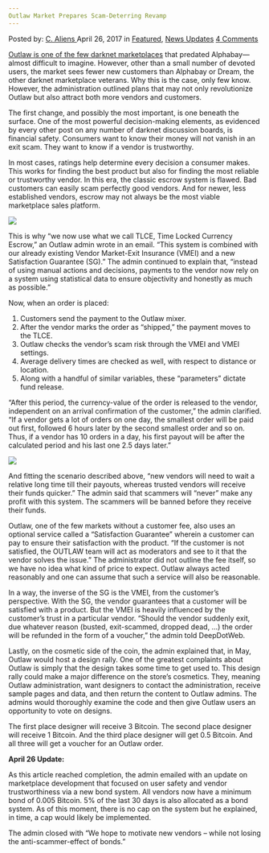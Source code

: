 ```yaml
---
Outlaw Market Prepares Scam-Deterring Revamp
---
```

<article class="post-listing post-19442 post type-post status-publish format-standard has-post-thumbnail hentry category-deepdot-news category-news-updates tag-market tag-outlaw tag-prepares tag-revamp tag-scamdeterring">
    <div class="post-inner">
    <p class="post-meta">
    <span>Posted by: <a href="https://www.deepdotweb.com/author/caliens/" title="">C. Aliens </a></span>
    <span>April 26, 2017</span>
    <span>in <a href="https://www.deepdotweb.com/category/deepdot-news/" rel="category tag">Featured</a>, <a href="https://www.deepdotweb.com/category/news-updates/" rel="category tag">News Updates</a></span>
    <span><a href="https://www.deepdotweb.com/2017/04/26/outlaw-market-prepares-scam-deterring-revamp/#comments">4 Comments</a></span>
    </p>
    <div class="clear"></div>
    <div class="entry">
    <p><a href="http://www.deepdotweb.com/marketplace-directory/listing/outlaw-market/">Outlaw is one of the few darknet marketplaces</a> that predated Alphabay—almost difficult to imagine. However, other than a small number of devoted users, the market sees fewer new customers than Alphabay or Dream, the other darknet marketplace veterans. Why this is the case, only few know. However, the administration outlined plans that may not only revolutionize Outlaw but also attract both more vendors and customers.</p>
    <p>The first change, and possibly the most important, is one beneath the surface. One of the most powerful decision-making elements, as evidenced by every other post on any number of darknet discussion boards, is financial safety. Consumers want to know their money will not vanish in an exit scam. They want to know if a vendor is trustworthy.</p>
    <p>In most cases, ratings help determine every decision a consumer makes. This works for finding the best product but also for finding the most reliable or trustworthy vendor. In this era, the classic escrow system is flawed. Bad customers can easily scam perfectly good vendors. And for newer, less established vendors, escrow may not always be the most viable marketplace sales platform.</p>
    <p><img class="wp-image-19443 aligncenter" src="https://www.deepdotweb.com/wp-content/uploads/2017/04/word-image-44.jpeg" srcset="https://www.deepdotweb.com/wp-content/uploads/2017/04/word-image-44.jpeg 799w, https://www.deepdotweb.com/wp-content/uploads/2017/04/word-image-44-300x225.jpeg 300w" sizes="(max-width: 799px) 100vw, 799px"/></p>
    <p>This is why “we now use what we call TLCE, Time Locked Currency Escrow,” an Outlaw admin wrote in an email. “This system is combined with our already existing Vendor Market-Exit Insurance (VMEI) and a new Satisfaction Guarantee (SG).” The admin continued to explain that, “instead of using manual actions and decisions, payments to the vendor now rely on a system using statistical data to ensure objectivity and honestly as much as possible.”</p>
    <p>Now, when an order is placed:</p>
    <ol>
    <li>Customers send the payment to the Outlaw ​mixer.</li>
    <li>After the vendor marks the order as “shipped,” the payment moves to the TLCE.</li>
    <li>Outlaw checks the vendor&#8217;s scam risk through the VMEI and VMEI settings.</li>
    <li>Average delivery times are checked as well, with respect to distance or location.</li>
    <li>Along with a handful of similar variables, these “parameters” dictate fund release.</li>
    </ol>
    <p>“After this period, the currency-value of the order is released to the vendor, independent on an arrival confirmation of the customer,” the admin clarified. “If a vendor gets a lot of orders on one day, the smallest order will be paid out first, followed 6 hours later by the second smallest order and so on. Thus, if a vendor has 10 orders in a day, his first payout will be after the calculated period and his last one 2.5 days later.”</p>
    <p><img class="wp-image-19444 aligncenter" src="https://www.deepdotweb.com/wp-content/uploads/2017/04/word-image-45.jpeg" srcset="https://www.deepdotweb.com/wp-content/uploads/2017/04/word-image-45.jpeg 799w, https://www.deepdotweb.com/wp-content/uploads/2017/04/word-image-45-300x225.jpeg 300w" sizes="(max-width: 799px) 100vw, 799px"/></p>
    <p>And fitting the scenario described above, “new vendors will need to wait a relative long time till their payouts, whereas trusted vendors will receive their funds quicker.” The admin said that scammers will “never” make any profit with this system. The scammers will be banned before they receive their funds.</p>
    <p>Outlaw, one of the few markets without a customer fee, also uses an optional service called a “Satisfaction Guarantee” wherein a customer can pay to ensure their satisfaction with the product. “If the customer is not satisfied, the OUTLAW team will act as moderators and see to it that the vendor solves the issue.” The administrator ​did not outline the fee itself, so we have no idea what kind of price to expect. Outlaw always acted reasonably and one can assume that such a service will also be reasonable.</p>
    <p>In a way, the inverse of the SG is the VMEI, from the customer&#8217;s perspective. With the SG, the vendor guarantees that a customer will be satisfied with a product. But the VMEI is heavily influenced by the customer&#8217;s trust in a particular vendor. “Should the vendor suddenly exit, due whatever reason (busted, exit-scammed, dropped dead, &#8230;) the order will be refunded in the form of a voucher,” the admin told DeepDotWeb.</p>
    <p>Lastly, on the cosmetic side of the coin, the admin explained that, in May, Outlaw would host a design rally. One of the greatest complaints about Outlaw is simply that the design takes some time to get used to. This design rally could make a major difference on the store&#8217;s cosmetics. They, meaning Outlaw administration, want designers to contact the administration, receive sample pages and data, and then return the content to Outlaw admins. The admins would thoroughly examine the code and then give Outlaw users an opportunity to vote on designs.</p>
    <p>The first place designer will receive 3 Bitcoin. The second place designer will receive 1 Bitcoin. And the third place designer will get 0.5 Bitcoin. And all three will get a voucher for an Outlaw order.</p>
    <p><strong>April 26 Update:</strong></p>
    <p>As this article reached completion, the admin emailed with an update on marketplace development that focused on user safety and vendor trustworthiness via a new bond system. All vendors now have a minimum bond of 0.005 Bitcoin. 5% of the last 30 days is also allocated as a bond system. As of this moment, there is no cap on the system but he explained, in time, a cap would likely be implemented.</p>
    <p>The admin closed with “We hope to motivate new vendors &#8211; while not losing the anti-scammer-effect of bonds.”</p>
    </div>
    <span style="display:none"><a href="https://www.deepdotweb.com/tag/market/" rel="tag">market</a> <a href="https://www.deepdotweb.com/tag/outlaw/" rel="tag">outlaw</a> <a href="https://www.deepdotweb.com/tag/prepares/" rel="tag">prepares</a> <a href="https://www.deepdotweb.com/tag/revamp/" rel="tag">revamp</a> <a href="https://www.deepdotweb.com/tag/scamdeterring/" rel="tag">scamdeterring</a></span> <span style="display:none" class="updated">2017-04-26</span>
    <div style="display:none" class="vcard author" itemprop="author" itemscope itemtype="http://schema.org/Person"><strong class="fn" itemprop="name"><a href="https://www.deepdotweb.com/author/caliens/" title="Posts by C. Aliens" rel="author">C. Aliens</a></strong></div>
    </div>
</article>


